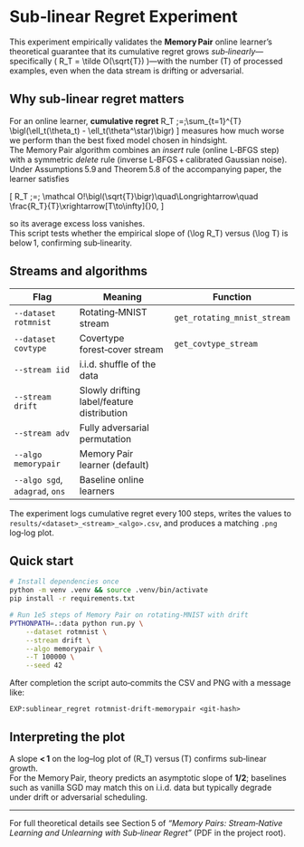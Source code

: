 # Sub‑linear Regret Experiment

This experiment empirically validates the **Memory Pair** online learner’s theoretical guarantee that its cumulative regret grows *sub‑linearly*—specifically \( R_T = \tilde O(\sqrt{T}) \)—with the number \(T\) of processed examples, even when the data stream is drifting or adversarial.

## Why sub‑linear regret matters

For an online learner, **cumulative regret**
R_T \;=\;\sum_{t=1}^{T} \bigl(\ell_t(\theta_t) - \ell_t(\theta^\star)\bigr)
\]
measures how much worse we perform than the best fixed model chosen in hindsight.  
The Memory Pair algorithm combines an *insert* rule (online L‑BFGS step) with a symmetric *delete* rule (inverse L‑BFGS + calibrated Gaussian noise).  
Under Assumptions 5.9 and Theorem 5.8 of the accompanying paper, the learner satisfies

\[
R_T \;=\; \mathcal O\!\bigl(\sqrt{T}\bigr)\quad\Longrightarrow\quad
\frac{R_T}{T}\xrightarrow[T\to\infty]{}0,
\]

so its average excess loss vanishes.  
This script tests whether the empirical slope of \(\log R_T\) versus \(\log T\) is below 1, confirming sub‑linearity.

## Streams and algorithms

| Flag | Meaning | Function |
|------|---------|----------|
| `--dataset rotmnist` | Rotating‑MNIST stream | `get_rotating_mnist_stream` |
| `--dataset covtype`  | Covertype forest‑cover stream | `get_covtype_stream` |
| `--stream iid`   | i.i.d. shuffle of the data |   |
| `--stream drift` | Slowly drifting label/feature distribution |   |
| `--stream adv`   | Fully adversarial permutation |   |
| `--algo memorypair` | Memory Pair learner (default) |   |
| `--algo sgd`, `adagrad`, `ons` | Baseline online learners |   |

The experiment logs cumulative regret every 100 steps, writes the values to
`results/<dataset>_<stream>_<algo>.csv`, and produces a matching `.png` log‑log plot.

## Quick start

```bash
# Install dependencies once
python -m venv .venv && source .venv/bin/activate
pip install -r requirements.txt

# Run 1e5 steps of Memory Pair on rotating‑MNIST with drift
PYTHONPATH=.:data python run.py \
    --dataset rotmnist \
    --stream drift \
    --algo memorypair \
    --T 100000 \
    --seed 42
```

After completion the script auto‑commits the CSV and PNG with a message like:

```
EXP:sublinear_regret rotmnist-drift-memorypair <git‑hash>
```

## Interpreting the plot

A slope **< 1** on the log–log plot of \(R_T\) versus \(T\) confirms sub‑linear growth.  
For the Memory Pair, theory predicts an asymptotic slope of **1/2**; baselines such as vanilla SGD may match this on i.i.d. data but typically degrade under drift or adversarial scheduling.

---

For full theoretical details see Section 5 of *“Memory Pairs: Stream‑Native Learning and Unlearning with Sub‑linear Regret”* (PDF in the project root).
